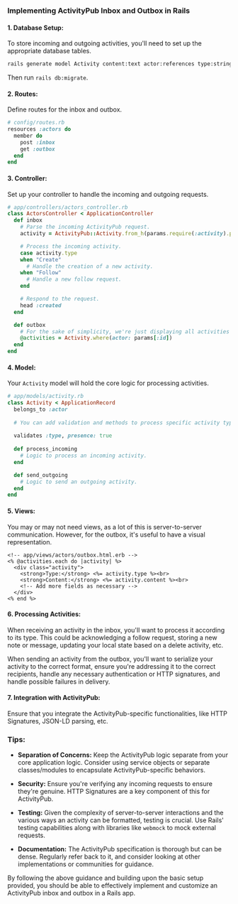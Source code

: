 ### Implementing ActivityPub Inbox and Outbox in Rails

#### 1. Database Setup:

To store incoming and outgoing activities, you'll need to set up the appropriate database tables.

```bash
rails generate model Activity content:text actor:references type:string object:references target:references published:datetime
```

Then run `rails db:migrate`.

#### 2. Routes:

Define routes for the inbox and outbox.

```ruby
# config/routes.rb
resources :actors do
  member do
    post :inbox
    get :outbox
  end
end
```

#### 3. Controller:

Set up your controller to handle the incoming and outgoing requests.

```ruby
# app/controllers/actors_controller.rb
class ActorsController < ApplicationController
  def inbox
    # Parse the incoming ActivityPub request.
    activity = ActivityPub::Activity.from_h(params.require(:activity).permit!)

    # Process the incoming activity.
    case activity.type
    when "Create"
      # Handle the creation of a new activity.
    when "Follow"
      # Handle a new follow request.
    end

    # Respond to the request.
    head :created
  end

  def outbox
    # For the sake of simplicity, we're just displaying all activities related to an actor.
    @activities = Activity.where(actor: params[:id])
  end
end
```

#### 4. Model:

Your `Activity` model will hold the core logic for processing activities.

```ruby
# app/models/activity.rb
class Activity < ApplicationRecord
  belongs_to :actor
  
  # You can add validation and methods to process specific activity types.
  
  validates :type, presence: true
  
  def process_incoming
    # Logic to process an incoming activity.
  end

  def send_outgoing
    # Logic to send an outgoing activity.
  end
end
```

#### 5. Views:

You may or may not need views, as a lot of this is server-to-server communication. However, for the outbox, it's useful to have a visual representation.

```erb
<!-- app/views/actors/outbox.html.erb -->
<% @activities.each do |activity| %>
  <div class="activity">
    <strong>Type:</strong> <%= activity.type %><br>
    <strong>Content:</strong> <%= activity.content %><br>
    <!-- Add more fields as necessary -->
  </div>
<% end %>
```

#### 6. Processing Activities:

When receiving an activity in the inbox, you'll want to process it according to its type. This could be acknowledging a follow request, storing a new note or message, updating your local state based on a delete activity, etc.

When sending an activity from the outbox, you'll want to serialize your activity to the correct format, ensure you're addressing it to the correct recipients, handle any necessary authentication or HTTP signatures, and handle possible failures in delivery.

#### 7. Integration with ActivityPub:

Ensure that you integrate the ActivityPub-specific functionalities, like HTTP Signatures, JSON-LD parsing, etc.

### Tips:

- **Separation of Concerns:** Keep the ActivityPub logic separate from your core application logic. Consider using service objects or separate classes/modules to encapsulate ActivityPub-specific behaviors.

- **Security:** Ensure you're verifying any incoming requests to ensure they're genuine. HTTP Signatures are a key component of this for ActivityPub.

- **Testing:** Given the complexity of server-to-server interactions and the various ways an activity can be formatted, testing is crucial. Use Rails' testing capabilities along with libraries like `webmock` to mock external requests.

- **Documentation:** The ActivityPub specification is thorough but can be dense. Regularly refer back to it, and consider looking at other implementations or communities for guidance.

By following the above guidance and building upon the basic setup provided, you should be able to effectively implement and customize an ActivityPub inbox and outbox in a Rails app.